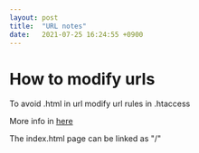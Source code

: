 ```yaml
---
layout: post
title:  "URL notes"
date:   2021-07-25 16:24:55 +0900
---
```


# How to modify urls 

To avoid .html in url modify url rules in .htaccess 

More info in  [here](https://mediatemple.net/community/products/dv/204643270/using-htaccess-rewrite-rules)

The index.html page can be linked as "/"